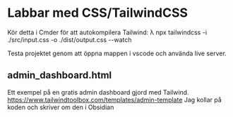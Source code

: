 Labbar med CSS/TailwindCSS
==========================

Kör detta i Cmder för att autokompilera Tailwind:
λ npx tailwindcss -i ./src/input.css -o ./dist/output.css --watch

Testa projektet genom att öppna mappen i vscode och använda live server.

admin_dashboard.html
--------------------
Ett exempel på en gratis admin dashboard gjord med Tailwind.
https://www.tailwindtoolbox.com/templates/admin-template
Jag kollar på koden och skriver om den i Obsidian

